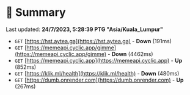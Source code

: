 # 📖 Summary
Last updated: **24/7/2023, 5:28:39 PTG "Asia/Kuala_Lumpur"**

- `GET` [https://hst.aytea.ga](https://hst.aytea.ga) - **Down** (191ms)
- `GET` [https://memeapi.cyclic.app/gimme](https://memeapi.cyclic.app/gimme) - **Down** (4462ms)
- `GET` [https://memeapi.cyclic.app](https://memeapi.cyclic.app) - **Up** (852ms)
- `GET` [https://klik.ml/health](https://klik.ml/health) - **Down** (480ms)
- `GET` [https://dumb.onrender.com](https://dumb.onrender.com) - **Up** (267ms)
